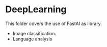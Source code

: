 # DeepLearning

This folder covers the use of FastAI as library. 
- Image classification.
- Language analysis

